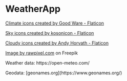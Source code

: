 # WeatherApp
<p><a href="https://www.flaticon.com/free-icons/climate" title="climate icons">Climate icons created by Good Ware - Flaticon</a></p>
<p><a href="https://www.flaticon.com/free-icons/sky" title="sky icons">Sky icons created by kosonicon - Flaticon</a></p>
<p><a href="https://www.flaticon.com/free-icons/cloudy" title="cloudy icons">Cloudy icons created by Andy Horvath - Flaticon</a></p>
<p><a href="https://www.freepik.com/free-vector/cloud-background-pastel-paper-cut-style-vector_18938528.htm#page=2&query=sky%20draw&position=10&from_view=keyword&track=ais">Image by rawpixel.com</a> on Freepik</p>
<p>Weather data: https://open-meteo.com/</p>
<p>Geodata: [geonames.org](https://www.geonames.org/)</p>
